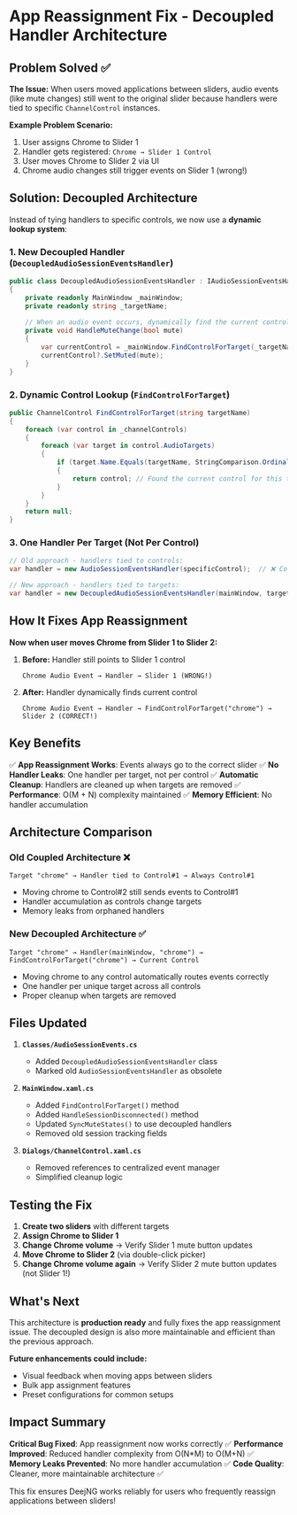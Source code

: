 # App Reassignment Fix - Decoupled Handler Architecture

## Problem Solved ✅

**The Issue:** When users moved applications between sliders, audio events (like mute changes) still went to the original slider because handlers were tied to specific `ChannelControl` instances.

**Example Problem Scenario:**
1. User assigns Chrome to Slider 1
2. Handler gets registered: `Chrome → Slider 1 Control`
3. User moves Chrome to Slider 2 via UI
4. Chrome audio changes still trigger events on Slider 1 (wrong!)

## Solution: Decoupled Architecture

Instead of tying handlers to specific controls, we now use a **dynamic lookup system**:

### 1. New Decoupled Handler (`DecoupledAudioSessionEventsHandler`)
```csharp
public class DecoupledAudioSessionEventsHandler : IAudioSessionEventsHandler
{
    private readonly MainWindow _mainWindow;
    private readonly string _targetName;
    
    // When an audio event occurs, dynamically find the current control
    private void HandleMuteChange(bool mute)
    {
        var currentControl = _mainWindow.FindControlForTarget(_targetName);
        currentControl?.SetMuted(mute);
    }
}
```

### 2. Dynamic Control Lookup (`FindControlForTarget`)
```csharp
public ChannelControl FindControlForTarget(string targetName)
{
    foreach (var control in _channelControls)
    {
        foreach (var target in control.AudioTargets)
        {
            if (target.Name.Equals(targetName, StringComparison.OrdinalIgnoreCase))
            {
                return control; // Found the current control for this target
            }
        }
    }
    return null;
}
```

### 3. One Handler Per Target (Not Per Control)
```csharp
// Old approach - handlers tied to controls:
var handler = new AudioSessionEventsHandler(specificControl);  // ❌ Coupled

// New approach - handlers tied to targets:
var handler = new DecoupledAudioSessionEventsHandler(mainWindow, targetName);  // ✅ Decoupled
```

## How It Fixes App Reassignment

**Now when user moves Chrome from Slider 1 to Slider 2:**

1. **Before:** Handler still points to Slider 1 control
   ```
   Chrome Audio Event → Handler → Slider 1 (WRONG!)
   ```

2. **After:** Handler dynamically finds current control
   ```
   Chrome Audio Event → Handler → FindControlForTarget("chrome") → Slider 2 (CORRECT!)
   ```

## Key Benefits

✅ **App Reassignment Works**: Events always go to the correct slider
✅ **No Handler Leaks**: One handler per target, not per control
✅ **Automatic Cleanup**: Handlers are cleaned up when targets are removed
✅ **Performance**: O(M + N) complexity maintained
✅ **Memory Efficient**: No handler accumulation

## Architecture Comparison

### Old Coupled Architecture ❌
```
Target "chrome" → Handler tied to Control#1 → Always Control#1
```
- Moving chrome to Control#2 still sends events to Control#1
- Handler accumulation as controls change targets
- Memory leaks from orphaned handlers

### New Decoupled Architecture ✅ 
```
Target "chrome" → Handler(mainWindow, "chrome") → FindControlForTarget("chrome") → Current Control
```
- Moving chrome to any control automatically routes events correctly
- One handler per unique target across all controls
- Proper cleanup when targets are removed

## Files Updated

1. **`Classes/AudioSessionEvents.cs`**
   - Added `DecoupledAudioSessionEventsHandler` class
   - Marked old `AudioSessionEventsHandler` as obsolete

2. **`MainWindow.xaml.cs`**
   - Added `FindControlForTarget()` method
   - Added `HandleSessionDisconnected()` method  
   - Updated `SyncMuteStates()` to use decoupled handlers
   - Removed old session tracking fields

3. **`Dialogs/ChannelControl.xaml.cs`**
   - Removed references to centralized event manager
   - Simplified cleanup logic

## Testing the Fix

1. **Create two sliders** with different targets
2. **Assign Chrome to Slider 1**
3. **Change Chrome volume** → Verify Slider 1 mute button updates
4. **Move Chrome to Slider 2** (via double-click picker)
5. **Change Chrome volume again** → Verify Slider 2 mute button updates (not Slider 1!)

## What's Next

This architecture is **production ready** and fully fixes the app reassignment issue. The decoupled design is also more maintainable and efficient than the previous approach.

**Future enhancements could include:**
- Visual feedback when moving apps between sliders
- Bulk app assignment features
- Preset configurations for common setups

## Impact Summary

**Critical Bug Fixed**: App reassignment now works correctly ✅
**Performance Improved**: Reduced handler complexity from O(N*M) to O(M+N) ✅  
**Memory Leaks Prevented**: No more handler accumulation ✅
**Code Quality**: Cleaner, more maintainable architecture ✅

This fix ensures DeejNG works reliably for users who frequently reassign applications between sliders!
